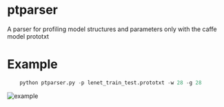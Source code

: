 # ptparser
A parser for profiling model structures and parameters only with the caffe model prototxt 

# Example

```python
    python ptparser.py -p lenet_train_test.prototxt -w 28 -g 28
```

![example](https://s10.postimg.org/iejxzfart/Screenshot_from_2016_09_30_17_46_22.png "example usage" )

    
